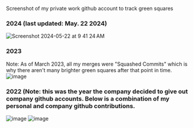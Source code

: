 Screenshot of my private work github account to track green squares 

### 2024 (last updated: May. 22 2024)
![Screenshot 2024-05-22 at 9 41 24 AM](https://github.com/avcoder/view-contributions-at-work-green-squares/assets/7874705/d1d2d6a4-7dfb-460b-9d90-283f4959b872)

### 2023 
Note: As of March 2023, all my merges were "Squashed Commits" which is why there aren't many brighter green squares after that point in time. 
![image](https://github.com/avcoder/view-contributions-green-squares-2023/assets/7874705/9ae8ff00-0b78-4702-b2ee-2309394e59cd)

### 2022 (Note: this was the year the company decided to give out company github accounts.  Below is a combination of my personal and company github contributions.
![image](https://github.com/avcoder/view-contributions-green-squares-2023/assets/7874705/f58fd320-b9c1-4cb5-928f-9379031d1d79)
![image](https://github.com/avcoder/view-contributions-at-work-green-squares/assets/7874705/1fe3d5d4-bd04-4ae5-b410-360ff0db788d)










